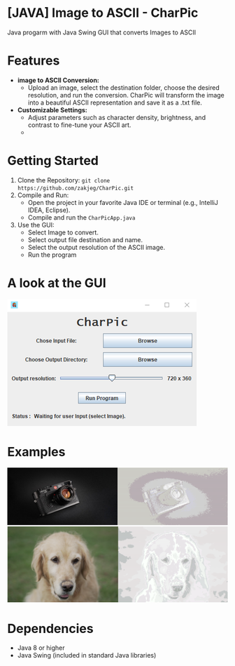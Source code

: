 # [JAVA] Image to ASCII - CharPic
Java progarm with Java Swing GUI that converts Images to ASCII 

# Features
* **image to ASCII Conversion:**
    * Upload an image, select the destination folder, choose the desired resolution, and run the conversion. CharPic will transform the image into a beautiful ASCII representation and save it as a .txt file.
* **Customizable Settings:**
    * Adjust parameters such as character density, brightness, and contrast to fine-tune your ASCII art.
    * 
# Getting Started 
1. Clone the Repository:
`git clone https://github.com/zakjeg/CharPic.git`
2. Compile and Run:
   * Open the project in your favorite Java IDE or terminal (e.g., IntelliJ IDEA, Eclipse).
   * Compile and run the `CharPicApp.java`
4. Use the GUI:
   * Select Image to convert.
   * Select output file destination and name.
   * Select the output resolution of the ASCII image.
   * Run the program
# A look at the GUI
![Screenshot of the App GUI](CharPicGuiPreview.png)

# Examples

![example of converted image1](example1.png)
![example of converted image2](example2.png)


# Dependencies
* Java 8 or higher
* Java Swing (included in standard Java libraries)

